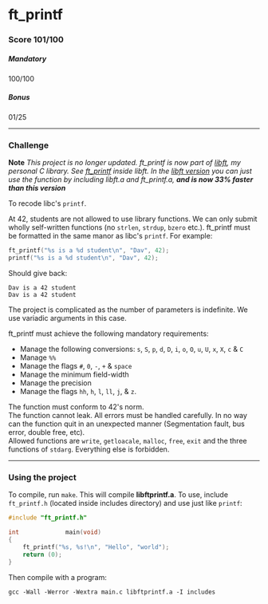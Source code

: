 # ft_printf
### Score 101/100
##### Mandatory
100/100
##### Bonus
01/25
***
### Challenge
**Note** *This project is no longer updated. ft_printf is now part of [libft](https://github.com/davhojt/libft "libft, a 42 project"), my personal C library. See [ft_printf](https://github.com/davhojt/libft/tree/master/srcs/ft_printf "ft_printf, inside libft") inside libft. In the [libft version](https://github.com/davhojt/libft/tree/master/srcs/ft_printf "ft_printf, inside libft") you can just use the function by including libft.a and ft_printf.a,* ***and is now 33% faster than this version***  
  
To recode libc's `printf`.  
  
At 42, students are not allowed to use library functions. We can only submit wholly self-written functions (no `strlen`, `strdup`, `bzero` etc.).
ft_printf must be formatted in the same manor as libc's `printf`. For example:
```c
ft_printf("%s is a %d student\n", "Dav", 42);
printf("%s is a %d student\n", "Dav", 42);
```
Should give back:
```console
Dav is a 42 student
Dav is a 42 student
```
  
The project is complicated as the number of parameters is indefinite. We use variadic arguments in this case.  
  
ft_printf must achieve the following mandatory requirements:  
  
* Manage the following conversions: `s`, `S`, `p`, `d`, `D`, `i`, `o`, `O`, `u`, `U`, `x`, `X`, `c` & `C`
* Manage `%%`
* Manage the flags `#`, `0`, `-`, `+` & `space`
* Manage the minimum field-width
* Manage the precision
* Manage the flags `hh`, `h`, `l`, `ll`, `j`, & `z`.
  
The function must conform to 42's norm.  
The function cannot leak. All errors must be handled carefully. In no way can the function quit in an unexpected manner (Segmentation fault, bus error, double free, etc).  
Allowed functions are `write`, `getloacale`, `malloc`, `free`, `exit` and the three functions of `stdarg`. Everything else is forbidden.
***
### Using the project
To compile, run `make`. This will compile **libftprintf.a**. To use, include `ft_printf.h` (located inside includes directory) and use just like `printf`:
```c
#include "ft_printf.h"

int				main(void)
{
	ft_printf("%s, %s!\n", "Hello", "world");
	return (0);
}
```
Then compile with a program:
```console
gcc -Wall -Werror -Wextra main.c libftprintf.a -I includes
```
